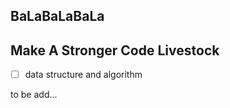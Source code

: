 ## BaLaBaLaBaLa



## Make A Stronger Code Livestock
- [ ] data structure and algorithm


to be add...



<!---
- [ ] design patterns
- [ ] machine learning
- [ ] deeplearning
- [ ] math things
-->
